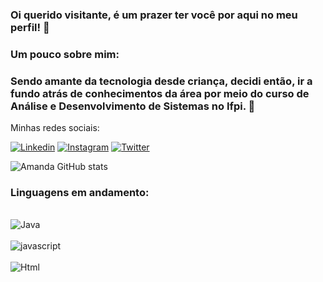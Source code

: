 ### Oi querido visitante, é um prazer ter você por aqui no meu perfil! 👋
### Um pouco sobre mim: 
### Sendo amante da tecnologia desde criança, decidi então, ir a fundo atrás de conhecimentos da área por meio do curso de Análise e Desenvolvimento de Sistemas no Ifpi. 🚀
Minhas redes sociais:

[![Linkedin](https://img.shields.io/badge/LinkedIn-0077B5?style=for-the-badge&logo=linkedin&logoColor=white)](https://www.linkedin.com/in/amanda-santos-765244248/)
[![Instagram](https://img.shields.io/badge/Instagram-E4405F?style=for-the-badge&logo=instagram&logoColor=white)]( https://www.instagram.com/invites/contact/?i=1ib6yp0o7x3ry&utm_content=euyjnpu)
[![Twitter](https://img.shields.io/badge/Twitter-1DA1F2?style=for-the-badge&logo=twitter&logoColor=white)](https://twitter.com/Amanda_dev312)


![Amanda GitHub stats](https://github-readme-stats.vercel.app/api?username=Amanda-Santos312&show_icons=true&theme=radical)


### Linguagens em andamento:

<div style="display: inline_block"><br/>
    <img align="center" alt="Java" src="https://img.shields.io/badge/Java-ED8B00?style=for-the-badge&logo=java&logoColor=white">
</div>
<div style="display: inline_block"><br/>
    <img align="center" alt="javascript" src="https://img.shields.io/badge/JavaScript-F7DF1E?style=for-the-badge&logo=javascript&logoColor=black">
</div>
<div style="display: inline_block"><br/>
    <img align="center" alt="Html" src="https://img.shields.io/badge/HTML5-E34F26?style=for-the-badge&logo=html5&logoColor=white">
</div>

